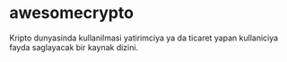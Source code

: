 # awesomecrypto
Kripto dunyasinda kullanilmasi yatirimciya ya da ticaret yapan kullaniciya fayda saglayacak bir kaynak dizini.
